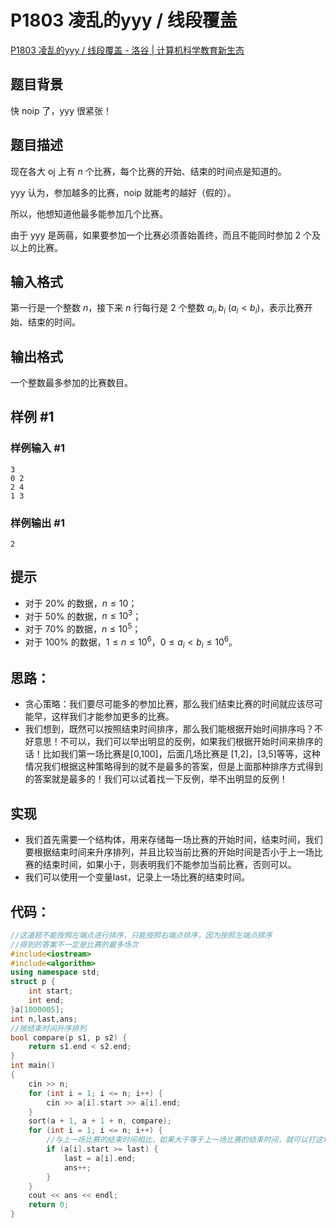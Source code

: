 # P1803  凌乱的yyy / 线段覆盖

[P1803 凌乱的yyy / 线段覆盖 - 洛谷 | 计算机科学教育新生态](https://www.luogu.com.cn/problem/P1803)

## 题目背景

快 noip 了，yyy 很紧张！

## 题目描述

现在各大 oj 上有 $n$ 个比赛，每个比赛的开始、结束的时间点是知道的。

yyy 认为，参加越多的比赛，noip 就能考的越好（假的）。

所以，他想知道他最多能参加几个比赛。

由于 yyy 是蒟蒻，如果要参加一个比赛必须善始善终，而且不能同时参加 $2$ 个及以上的比赛。

## 输入格式

第一行是一个整数 $n$，接下来 $n$ 行每行是 $2$ 个整数 $a_{i},b_{i}\ (a_{i}<b_{i})$，表示比赛开始、结束的时间。

## 输出格式

一个整数最多参加的比赛数目。

## 样例 #1

### 样例输入 #1

```
3
0 2
2 4
1 3
```

### 样例输出 #1

```
2
```

## 提示

- 对于 $20\%$ 的数据，$n \le 10$；
- 对于 $50\%$ 的数据，$n \le 10^3$；
- 对于 $70\%$ 的数据，$n \le 10^{5}$；
- 对于 $100\%$ 的数据，$1\le n \le 10^{6}$，$0 \le a_{i} < b_{i} \le 10^6$。





## 思路：

+ 贪心策略：我们要尽可能多的参加比赛，那么我们结束比赛的时间就应该尽可能早，这样我们才能参加更多的比赛。
+ 我们想到，既然可以按照结束时间排序，那么我们能根据开始时间排序吗？不好意思！不可以，我们可以举出明显的反例，如果我们根据开始时间来排序的话！比如我们第一场比赛是[0,100]，后面几场比赛是 [1,2]，[3,5]等等，这种情况我们根据这种策略得到的就不是最多的答案，但是上面那种排序方式得到的答案就是最多的！我们可以试着找一下反例，举不出明显的反例！



## 实现

+ 我们首先需要一个结构体，用来存储每一场比赛的开始时间，结束时间，我们要根据结束时间来升序排列，并且比较当前比赛的开始时间是否小于上一场比赛的结束时间，如果小于，则表明我们不能参加当前比赛，否则可以。
+ 我们可以使用一个变量last，记录上一场比赛的结束时间。



## 代码：

```cpp
//这道题不能按照左端点进行排序，只能按照右端点排序，因为按照左端点排序
//得到的答案不一定是比赛的最多场次
#include<iostream>
#include<algorithm>
using namespace std;
struct p {
	int start;
	int end;
}a[1000005];
int n,last,ans;
//按结束时间升序排列
bool compare(p s1, p s2) {
	return s1.end < s2.end;
}
int main()
{
	cin >> n;
	for (int i = 1; i <= n; i++) {
		cin >> a[i].start >> a[i].end;
	}
	sort(a + 1, a + 1 + n, compare);
	for (int i = 1; i <= n; i++) {
        //与上一场比赛的结束时间相比，如果大于等于上一场比赛的结束时间，就可以打这场比赛
		if (a[i].start >= last) {
			last = a[i].end;
			ans++;
		}
	}
	cout << ans << endl;
	return 0;
}


```







